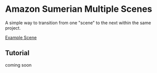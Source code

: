 # Amazon Sumerian Multiple Scenes
A simple way to transition from one "scene" to the next within the same project.

[Example Scene](http://bit.ly/2uTsYaB)

## Tutorial

coming soon
